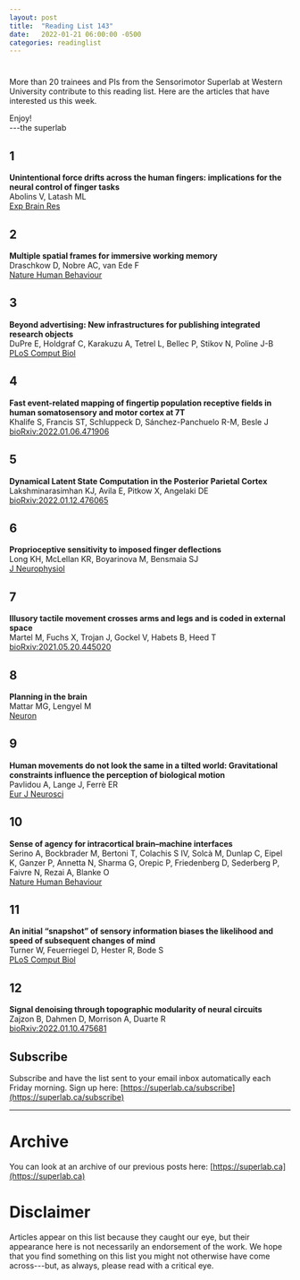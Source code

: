 ```yaml
---
layout: post
title:  "Reading List 143"
date:   2022-01-21 06:00:00 -0500
categories: readinglist
---
```


# 

More than 20 trainees and PIs from the Sensorimotor Superlab at Western University contribute to this reading list. Here are the articles that have interested us this week.

Enjoy!  
---the superlab

## 1
**Unintentional force drifts across the human fingers: implications for the neural control of finger tasks**  
Abolins V, Latash ML  
[Exp Brain Res](https://dx.doi.org/10.1007/s00221-021-06287-2)

## 2
**Multiple spatial frames for immersive working memory**  
Draschkow D, Nobre AC, van Ede F  
[Nature Human Behaviour](https://www.nature.com/articles/s41562-021-01245-y)

## 3
**Beyond advertising: New infrastructures for publishing integrated research objects**  
DuPre E, Holdgraf C, Karakuzu A, Tetrel L, Bellec P, Stikov N, Poline J-B  
[PLoS Comput Biol](https://dx.doi.org/10.1371/journal.pcbi.1009651)

## 4
**Fast event-related mapping of fingertip population receptive fields in human somatosensory and motor cortex at 7T**  
Khalife S, Francis ST, Schluppeck D, Sánchez-Panchuelo R-M, Besle J  
[bioRxiv:2022.01.06.471906](https://www.biorxiv.org/content/10.1101/2022.01.06.471906v2)

## 5
**Dynamical Latent State Computation in the Posterior Parietal Cortex**  
Lakshminarasimhan KJ, Avila E, Pitkow X, Angelaki DE  
[bioRxiv:2022.01.12.476065](https://www.biorxiv.org/content/10.1101/2022.01.12.476065v1)

## 6
**Proprioceptive sensitivity to imposed finger deflections**  
Long KH, McLellan KR, Boyarinova M, Bensmaia SJ  
[J Neurophysiol](https://dx.doi.org/10.1152/jn.00513.2021)

## 7
**Illusory tactile movement crosses arms and legs and is coded in external space**  
Martel M, Fuchs X, Trojan J, Gockel V, Habets B, Heed T  
[bioRxiv:2021.05.20.445020](https://www.biorxiv.org/content/10.1101/2021.05.20.445020v3)

## 8
**Planning in the brain**  
Mattar MG, Lengyel M  
[Neuron](https://dx.doi.org/10.1016/j.neuron.2021.12.018)

## 9
**Human movements do not look the same in a tilted world: Gravitational constraints influence the perception of biological motion**  
Pavlidou A, Lange J, Ferrè ER  
[Eur J Neurosci](https://dx.doi.org/10.1111/ejn.15586)

## 10
**Sense of agency for intracortical brain–machine interfaces**  
Serino A, Bockbrader M, Bertoni T, Colachis S IV, Solcà M, Dunlap C, Eipel K, Ganzer P, Annetta N, Sharma G, Orepic P, Friedenberg D, Sederberg P, Faivre N, Rezai A, Blanke O  
[Nature Human Behaviour](https://www.nature.com/articles/s41562-021-01233-2)

## 11
**An initial “snapshot” of sensory information biases the likelihood and speed of subsequent changes of mind**  
Turner W, Feuerriegel D, Hester R, Bode S  
[PLoS Comput Biol](https://dx.doi.org/10.1371/journal.pcbi.1009738)

## 12
**Signal denoising through topographic modularity of neural circuits**  
Zajzon B, Dahmen D, Morrison A, Duarte R  
[bioRxiv:2022.01.10.475681](https://www.biorxiv.org/content/10.1101/2022.01.10.475681v1)



## Subscribe
Subscribe and have the list sent to your email inbox automatically each Friday morning. Sign up here: [https://superlab.ca/subscribe](https://superlab.ca/subscribe)


---
# Archive
You can look at an archive of our previous posts here: [https://superlab.ca](https://superlab.ca)


# Disclaimer
Articles appear on this list because they caught our eye, but their appearance here is not necessarily an endorsement of the work. We hope that you find something on this list you might not otherwise have come across---but, as always, please read with a critical eye.
